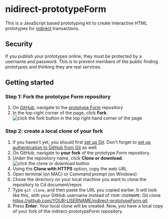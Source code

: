 # nidirect-prototypeForm
This is a JavaScript based prototyping kit to create interactive HTML prototypes for [nidirect](https://www.nidirect.gov.uk/) transactions. 
## Security
If you publish your prototypes online, they must be protected by a username and password. This is to prevent members of the public finding prototypes and thinking they are real services.
## Getting started
### Step 1: Fork the prototype Form repository
1.	On [GitHub]( https://github.com/), navigate to the [prototype Form]( https://github.com/DavidMcClelland-uxm/nidirect-prototypeForm) repository
2.	In the top-right corner of the page, click **Fork**.
![click the fork button in the top right hand corner of the page](https://help.github.com/assets/images/help/repository/fork_button.jpg)

### Step 2: create a local clone of your fork
1.	If you haven't yet, you should first [set up Git]( https://help.github.com/en/github/getting-started-with-github/set-up-git). Don't forget to [set up authentication to GitHub from Git]( https://help.github.com/en/articles/set-up-git#next-steps-authenticating-with-github-from-git) as well.
2.	On GitHub, navigate to **your fork** of the prototype Form repository. 
3.	Under the repository name, click **Clone or download**.
![click the clone or download button](https://help.github.com/assets/images/help/repository/clone-repo-clone-url-button.png)
4.	Using the **Clone with HTTPS** option, copy the web URL
5.	Open terminal (on MAC) or Command prompt (on Windows)
6.	Chose the directory on your local machine you want to clone the repository to
    Cd document/repos
7.	Type ````git clone````, and then paste the URL you copied earlier. It will look like this, with your GitHub username instead of ````YOUR-USERNAME````:
    Git clone https://github.com/YOUR-USERNAME/nidirect-prototypeForm.git
8.	Press **Enter**. Your local clone will be created.
Now, you have a local copy of your fork of the nidirect-prototypeForm repository.

